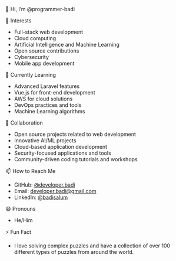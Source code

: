 👋 Hi, I’m @programmer-badi

👀 Interests
- Full-stack web development
- Cloud computing
- Artificial Intelligence and Machine Learning
- Open source contributions
- Cybersecurity
- Mobile app development

🌱 Currently Learning
- Advanced Laravel features
- Vue.js for front-end development
- AWS for cloud solutions
- DevOps practices and tools
- Machine Learning algorithms

💞️ Collaboration
- Open source projects related to web development
- Innovative AI/ML projects
- Cloud-based application development
- Security-focused applications and tools
- Community-driven coding tutorials and workshops

📫 How to Reach Me
- GitHub: [@developer.badi](https://github.com/programmer-bluebridge-badi)
- Email: developer.badi@gmail.com
- LinkedIn:  [@badisalum](https://www.linkedin.com/in/badi-salum-7402621b7)

😄 Pronouns
- He/Him

⚡ Fun Fact
- I love solving complex puzzles and have a collection of over 100 different types of puzzles from around the world.
